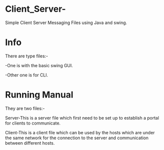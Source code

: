 # Client_Server-
Simple Client Server Messaging Files using Java and swing.

# Info
There are type files:-

-One is with the basic swing GUI.

-Other one is for CLI.

# Running Manual
They are two files:-

Server-This is a server file which first need to be set up to establish a portal for clients to communicate.

Client-This is a client file which can be used by the hosts which are under the same network for the connection to the server and communication between different hosts.

